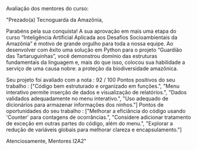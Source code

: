 Avaliação dos mentores do curso:

"Prezado(a) Tecnoguarda da Amazônia,

Parabéns pela sua conquista! A sua aprovação em mais uma etapa do curso “Inteligência Artificial Aplicada aos Desafios Socioambientais da Amazônia” é motivo de grande orgulho para toda a nossa equipe. Ao desenvolver com êxito uma solução em Python para o projeto “Guardião das Tartaruguinhas”, você demonstrou domínio das estruturas fundamentais da linguagem e, mais do que isso, colocou sua habilidade a serviço de uma causa nobre: a proteção da biodiversidade amazônica.

Seu projeto foi avaliado com a nota : 92 / 100
Pontos positivos do seu trabalho : ["Código bem estruturado e organizado em funções.", "Menu interativo permite inserção de dados e visualização de relatórios.", "Dados validados adequadamente no menu interativo.", "Uso adequado de dicionários para armazenar informações dos ninhos."]
Pontos de oportunidades do seu trabalho : ["Melhorar a eficiância do código usando 'Counter' para contagens de ocorrâncias.", "Considere adicionar tratamento de exceção em outras partes do código, além do menu.", "Explorar a redução de variáveis globais para melhorar clareza e encapsulamento."]

Atenciosamente,
Mentores I2A2"
